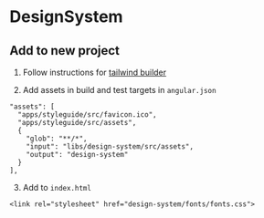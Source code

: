 # DesignSystem

## Add to new project

1. Follow instructions for [tailwind builder](https://github.com/mw-angular/toolbox/tree/main/libs/mw-angular/tailwindcss-builder#mw-angulartailwindcss-builder)

2. Add assets in build and test targets in `angular.json`

```
"assets": [
  "apps/styleguide/src/favicon.ico",
  "apps/styleguide/src/assets",
  {
    "glob": "**/*",
    "input": "libs/design-system/src/assets",
    "output": "design-system"
  }
],
```

3. Add to `index.html`

```
<link rel="stylesheet" href="design-system/fonts/fonts.css">
```

